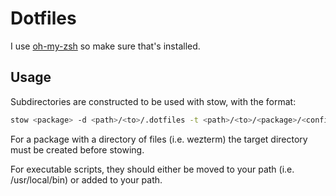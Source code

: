# Dotfiles

I use [oh-my-zsh](https://ohmyz.sh/#install) so make sure that's installed.

## Usage

Subdirectories are constructed to be used with stow, with the format:
```bash
stow <package> -d <path>/<to>/.dotfiles -t <path>/<to>/<package>/<config>
```

For a package with a directory of files (i.e. wezterm) the target directory must be created before stowing.

For executable scripts, they should either be moved to your path (i.e. /usr/local/bin) or added to your path.

